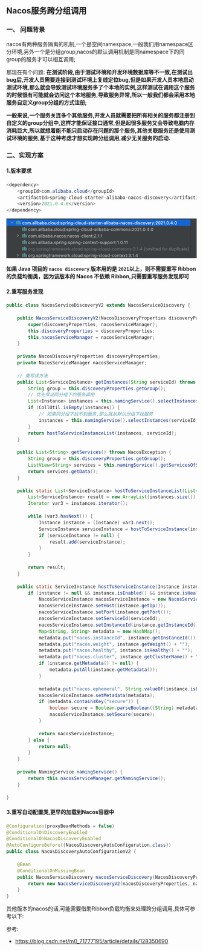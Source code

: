## Nacos服务跨分组调用

### 一、 问题背景

nacos有两种服务隔离的机制,一个是空间namespace,一般我们用namespace区分环境,另外一个是分组group,nacos的默认调用机制是同namespace下的同group的服务才可以相互调用;

那现在有个问题: **在测试阶段,由于测试环境和开发环境数据库等不一致,在测试出bug后,开发人员需要连接到测试环境上复线定位bug,但是如果开发人员本地启动测试环境,那么就会导致测试环境服务多了个本地的实例,这样测试在调用这个服务的时候很有可能就会访问这个本地服务,导致服务异常,所以一般我们都会采用本地服务自定义group分组的方式注册;**

**一般来说,一个服务关连多个其他服务,开发人员就需要把所有相关的服务都注册到自定义的group分组中,这样才能保证接口通常,但是起很多服务又会导致电脑内存消耗巨大,所以就想着能不能只启动存在问题的那个服务,其他关联服务还是使用测试环境的服务,基于这种考虑才想实现跨分组调用,减少无关服务的启动.**

### 二、实现方案

#### 1.版本要求

```java
<dependency>
    <groupId>com.alibaba.cloud</groupId>
    <artifactId>spring-cloud-starter-alibaba-nacos-discovery</artifactId>
    <version>2021.0.4.0</version>
</dependency>
```

![image-20230227130213251](../../../assets/img/nacos-d01.png)

**如果 Java 项目的 `nacos discovery` 版本用的是 `2021`以上，则不需要重写 Ribbon 的负载均衡类，因为该版本的 Nacos 不依赖 Ribbon,只需要重写服务发现即可**

#### 2.重写服务发现

```java
public class NacosServiceDiscoveryV2 extends NacosServiceDiscovery {

    public NacosServiceDiscoveryV2(NacosDiscoveryProperties discoveryProperties, NacosServiceManager nacosServiceManager) {
        super(discoveryProperties, nacosServiceManager);
        this.discoveryProperties = discoveryProperties;
        this.nacosServiceManager = nacosServiceManager;
    }

    private NacosDiscoveryProperties discoveryProperties;
    private NacosServiceManager nacosServiceManager;

  	// 重写该方法
    public List<ServiceInstance> getInstances(String serviceId) throws NacosException {
        String group = this.discoveryProperties.getGroup();
      	// 优先保证同分组下的服务调用
        List<Instance> instances = this.namingService().selectInstances(serviceId, group, true);
        if (CollUtil.isEmpty(instances)) {
          	// 如果同分组下找不到服务,那么就从默认分组下找服务
            instances = this.namingService().selectInstances(serviceId, "DEFAULT_GROUP", true);
        }
        return hostToServiceInstanceList(instances, serviceId);
    }

    public List<String> getServices() throws NacosException {
        String group = this.discoveryProperties.getGroup();
        ListView<String> services = this.namingService().getServicesOfServer(1, Integer.MAX_VALUE, group);
        return services.getData();
    }

    public static List<ServiceInstance> hostToServiceInstanceList(List<Instance> instances, String serviceId) {
        List<ServiceInstance> result = new ArrayList(instances.size());
        Iterator var3 = instances.iterator();

        while (var3.hasNext()) {
            Instance instance = (Instance) var3.next();
            ServiceInstance serviceInstance = hostToServiceInstance(instance, serviceId);
            if (serviceInstance != null) {
                result.add(serviceInstance);
            }
        }

        return result;
    }

    public static ServiceInstance hostToServiceInstance(Instance instance, String serviceId) {
        if (instance != null && instance.isEnabled() && instance.isHealthy()) {
            NacosServiceInstance nacosServiceInstance = new NacosServiceInstance();
            nacosServiceInstance.setHost(instance.getIp());
            nacosServiceInstance.setPort(instance.getPort());
            nacosServiceInstance.setServiceId(serviceId);
            nacosServiceInstance.setInstanceId(instance.getInstanceId());
            Map<String, String> metadata = new HashMap();
            metadata.put("nacos.instanceId", instance.getInstanceId());
            metadata.put("nacos.weight", instance.getWeight() + "");
            metadata.put("nacos.healthy", instance.isHealthy() + "");
            metadata.put("nacos.cluster", instance.getClusterName() + "");
            if (instance.getMetadata() != null) {
                metadata.putAll(instance.getMetadata());
            }

            metadata.put("nacos.ephemeral", String.valueOf(instance.isEphemeral()));
            nacosServiceInstance.setMetadata(metadata);
            if (metadata.containsKey("secure")) {
                boolean secure = Boolean.parseBoolean((String) metadata.get("secure"));
                nacosServiceInstance.setSecure(secure);
            }

            return nacosServiceInstance;
        } else {
            return null;
        }
    }

    private NamingService namingService() {
        return this.nacosServiceManager.getNamingService();
    }

}
```

#### 3.重写自动配置类,更早的加载到Nacos容器中

```java
@Configuration(proxyBeanMethods = false)
@ConditionalOnDiscoveryEnabled
@ConditionalOnNacosDiscoveryEnabled
@AutoConfigureBefore({NacosDiscoveryAutoConfiguration.class})
public class NacosDiscoveryAutoConfigurationV2 {

    @Bean
    @ConditionalOnMissingBean
    public NacosServiceDiscovery nacosServiceDiscovery(NacosDiscoveryProperties nacosDiscoveryProperties, NacosServiceManager nacosServiceManager) {
        return new NacosServiceDiscoveryV2(nacosDiscoveryProperties, nacosServiceManager);
    }
}
```

其他版本的nacos的话,可能需要借助Ribbon负载均衡来处理跨分组调用,具体可参考以下:

参考:

- https://blog.csdn.net/m0_71777195/article/details/128350690



